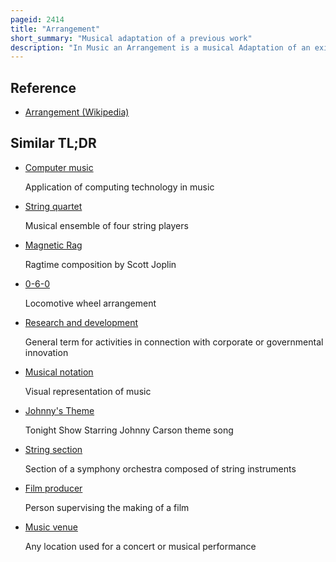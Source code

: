 ```yaml
---
pageid: 2414
title: "Arrangement"
short_summary: "Musical adaptation of a previous work"
description: "In Music an Arrangement is a musical Adaptation of an existing Composition. Differences from the original Composition may include Reharmonization melodic paraphrasing Orchestration or formal Development. Arranging Differs from Orchestration in that the latter Process is limited to the Assignment of Notes to Instruments for Performance by an orchestra Concert Band or other musical Ensemble. Arranging 'Involves adding compositional Techniques, such as new thematic Material for Introductions, Transitions, or Modulations, and Endings. Arranging is the Art of giving an existing Melody musical Variety. In Jazz a memorized Arrangement of a new or preexisting Composition is known as Head Arrangement."
---
```


## Reference

- [Arrangement (Wikipedia)](https://en.wikipedia.org/?curid=2414)

## Similar TL;DR

- [Computer music](/tldr/en/computer-music)

  Application of computing technology in music

- [String quartet](/tldr/en/string-quartet)

  Musical ensemble of four string players

- [Magnetic Rag](/tldr/en/magnetic-rag)

  Ragtime composition by Scott Joplin

- [0-6-0](/tldr/en/0-6-0)

  Locomotive wheel arrangement

- [Research and development](/tldr/en/research-and-development)

  General term for activities in connection with corporate or governmental innovation

- [Musical notation](/tldr/en/musical-notation)

  Visual representation of music

- [Johnny's Theme](/tldr/en/johnnys-theme)

  Tonight Show Starring Johnny Carson theme song

- [String section](/tldr/en/string-section)

  Section of a symphony orchestra composed of string instruments

- [Film producer](/tldr/en/film-producer)

  Person supervising the making of a film

- [Music venue](/tldr/en/music-venue)

  Any location used for a concert or musical performance
